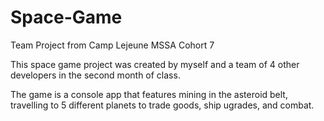 # Space-Game
Team Project from Camp Lejeune MSSA Cohort 7

This space game project was created by myself and a team of 4 other developers in the second month of class.

The game is a console app that features mining in the asteroid belt, travelling to 5 different planets to trade goods, ship ugrades, and combat.
